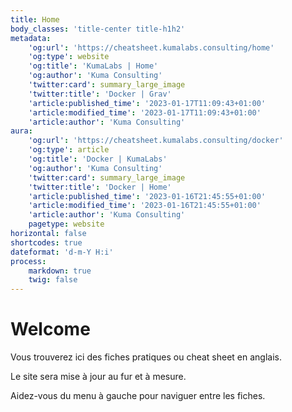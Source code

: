 ```yaml
---
title: Home
body_classes: 'title-center title-h1h2'
metadata:
    'og:url': 'https://cheatsheet.kumalabs.consulting/home'
    'og:type': website
    'og:title': 'KumaLabs | Home'
    'og:author': 'Kuma Consulting'
    'twitter:card': summary_large_image
    'twitter:title': 'Docker | Grav'
    'article:published_time': '2023-01-17T11:09:43+01:00'
    'article:modified_time': '2023-01-17T11:09:43+01:00'
    'article:author': 'Kuma Consulting'
aura:
    'og:url': 'https://cheatsheet.kumalabs.consulting/docker'
    'og:type': article
    'og:title': 'Docker | KumaLabs'
    'og:author': 'Kuma Consulting'
    'twitter:card': summary_large_image
    'twitter:title': 'Docker | Home'
    'article:published_time': '2023-01-16T21:45:55+01:00'
    'article:modified_time': '2023-01-16T21:45:55+01:00'
    'article:author': 'Kuma Consulting'
    pagetype: website
horizontal: false
shortcodes: true
dateformat: 'd-m-Y H:i'
process:
    markdown: true
    twig: false
---
```


# Welcome


Vous trouverez ici des fiches pratiques ou cheat sheet en anglais.



Le site sera mise à jour au fur et à mesure.


Aidez-vous du menu à gauche pour naviguer entre les fiches.